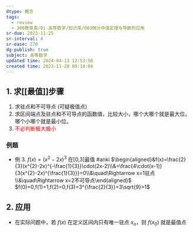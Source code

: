 ```yaml
---
dtype: 概念
tags:
  - review
  - 300教育类/01-高等数学/知识库/003微分中值定理与导数的应用
sr-due: 2023-11-25
sr-interval: 4
sr-ease: 270
dg-publish: true
subject: 高等数学
updated time: 2024-04-13 12:53:50
created time: 2023-11-28 09:14:04
---
```

## 1. 求[[最值]]步骤
1. 求驻点和不可导点 (可疑极值点)
2. 求区间端点及驻点和不可导点的函数值，比较大小，哪个大哪个就是最大位，哪个小哪个就是最小位。
3. <font color="#ff0000">不必判断极大极小</font>

### 例题
- 例 3. $f(x)=(x^2-2x)^3$ 在[0,3]最值 #anki 
$\begin{aligned}&f(x)=\frac{2}{3}(x^{2}-2x)^{-\frac{1}{3}}\cdot(2x-2)\\&=\frac{4\cdot(x-1)}{3(x^{2}-2x)^{\frac{1}{3}}}=0\\&\quad\Rightarrow x=1驻点\\&\quad\Rightarrow x=2不可导点\end{aligned}$
$f(0)=0,f(1)=1,f(2)=0,f(3)=3^{\frac{2}{3}}=3\sqrt{9}>1$

## 2. 应用
- 在实际问题中，若 $f(x)$ 在定义区间内只有唯一驻点 $x_o$，则 $f(x_0)$ 就是最值点